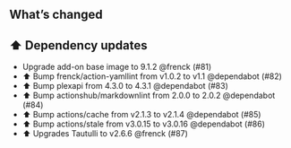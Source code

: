 ## What’s changed

## ⬆️ Dependency updates

- Upgrade add-on base image to 9.1.2 @frenck (#81)
- ⬆️ Bump frenck/action-yamllint from v1.0.2 to v1.1 @dependabot (#82)
- ⬆️ Bump plexapi from 4.3.0 to 4.3.1 @dependabot (#83)
- ⬆️ Bump actionshub/markdownlint from 2.0.0 to 2.0.2 @dependabot (#84)
- ⬆️ Bump actions/cache from v2.1.3 to v2.1.4 @dependabot (#85)
- ⬆️ Bump actions/stale from v3.0.15 to v3.0.16 @dependabot (#86)
- ⬆ Upgrades Tautulli to v2.6.6 @frenck (#87)
